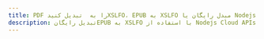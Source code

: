 ---title: PDF را به  تبدیل کنیدXSLFO، EPUB به XSLFO مبدل رایگان یا Nodejs SDKdescription: تبدیل رایگانEPUB به XSLFO با استفاده از Nodejs Cloud APIs & SDK همچنین اسناد PDF را در Cloud ایجاد، ویرایش و رندر کنید.---